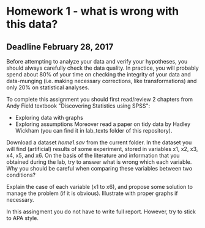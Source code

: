 # Homework 1 - what is wrong with this data?

## Deadline February 28, 2017

Before attempting to analyze your data and verify your hypotheses, you should always carefully check the data quality. In practice, you will probably spend about 80% of your time on checking the integrity of your data and data-munging (i.e. making necessary corrections, like transformations) and only 20% on statistical analyses.

To complete this assignment you should first read/review 2 chapters from Andy Field textbook "Discovering Statistics using SPSS":
* Exploring data with graphs
* Exploring assumptions
Moreover read a paper on tidy data by Hadley Wickham (you can find it in lab_texts folder of this repository).

Download a dataset *home1.sav* from the current folder. In the dataset you will find (artificial) results of some experiment, stored in variables x1, x2, x3, x4, x5, and x6.
On the basis of the literature and information that you obtained during the lab, try to answer what is wrong which each variable. Why you should be careful when comparing these variables between two conditions?

Explain the case of each variable (x1 to x6), and propose some solution to manage the problem (if it is obvious). Illustrate with proper graphs if necessary.

In this assingment you do not have to write full report. However, try to stick to APA style.
